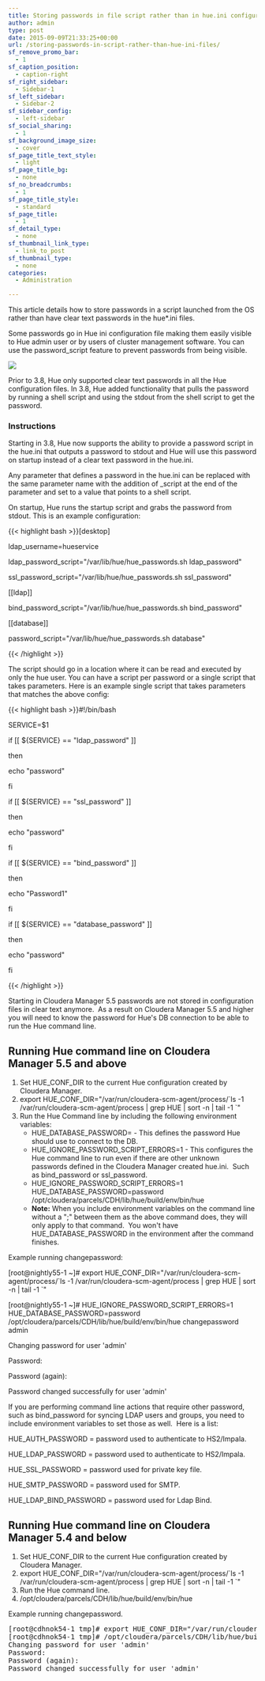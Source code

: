 ```yaml
---
title: Storing passwords in file script rather than in hue.ini configuration
author: admin
type: post
date: 2015-09-09T21:33:25+00:00
url: /storing-passwords-in-script-rather-than-hue-ini-files/
sf_remove_promo_bar:
  - 1
sf_caption_position:
  - caption-right
sf_right_sidebar:
  - Sidebar-1
sf_left_sidebar:
  - Sidebar-2
sf_sidebar_config:
  - left-sidebar
sf_social_sharing:
  - 1
sf_background_image_size:
  - cover
sf_page_title_text_style:
  - light
sf_page_title_bg:
  - none
sf_no_breadcrumbs:
  - 1
sf_page_title_style:
  - standard
sf_page_title:
  - 1
sf_detail_type:
  - none
sf_thumbnail_link_type:
  - link_to_post
sf_thumbnail_type:
  - none
categories:
  - Administration

---
```

This article details how to store passwords in a script launched from the OS rather than have clear text passwords in the hue*.ini files.

Some passwords go in Hue ini configuration file making them easily visible to Hue admin user or by users of cluster management software. You can use the password_script feature to prevent passwords from being visible.

[<img src="https://cdn.gethue.com/uploads/2015/09/hue_password_files.png"  />][1]

Prior to 3.8, Hue only supported clear text passwords in all the Hue configuration files. In 3.8, Hue added functionality that pulls the password by running a shell script and using the stdout from the shell script to get the password.

### Instructions

Starting in 3.8, Hue now supports the ability to provide a password script in the hue.ini that outputs a password to stdout and Hue will use this password on startup instead of a clear text password in the hue.ini.
  
Any parameter that defines a password in the hue.ini can be replaced with the same parameter name with the addition of _script at the end of the parameter and set to a value that points to a shell script.

On startup, Hue runs the startup script and grabs the password from stdout. This is an example configuration:

{{< highlight bash >}}[desktop]
  
ldap_username=hueservice
  
ldap_password_script="/var/lib/hue/hue_passwords.sh ldap_password"
  
ssl_password_script="/var/lib/hue/hue_passwords.sh ssl_password"

[[ldap]]
  
bind_password_script="/var/lib/hue/hue_passwords.sh bind_password"
  
[[database]]
  
password_script="/var/lib/hue/hue_passwords.sh database"
  
{{< /highlight >}}

The script should go in a location where it can be read and executed by only the hue user. You can have a script per password or a single script that takes parameters. Here is an example single script that takes parameters that matches the above config:

{{< highlight bash >}}#!/bin/bash

SERVICE=$1

if [[ ${SERVICE} == "ldap_password" ]]
  
then
  
echo "password"
  
fi

if [[ ${SERVICE} == "ssl_password" ]]
  
then
  
echo "password"
  
fi

if [[ ${SERVICE} == "bind_password" ]]
  
then
  
echo "Password1"
  
fi

if [[ ${SERVICE} == "database_password" ]]
  
then
  
echo "password"
  
fi

{{< /highlight >}}

Starting in Cloudera Manager 5.5 passwords are not stored in configuration files in clear text anymore.  As a result on Cloudera Manager 5.5 and higher you will need to know the password for Hue's DB connection to be able to run the Hue command line.

## **Running Hue command line on Cloudera Manager 5.5 and above**

  1. Set HUE_CONF_DIR to the current Hue configuration created by Cloudera Manager.
  2. export HUE_CONF_DIR="/var/run/cloudera-scm-agent/process/\`ls -1 /var/run/cloudera-scm-agent/process | grep HUE | sort -n | tail -1 \`"
  3. Run the Hue Command line by including the following environment variables: 
      * HUE_DATABASE_PASSWORD=<dbpassword> - This defines the password Hue should use to connect to the DB.
      * HUE_IGNORE_PASSWORD_SCRIPT_ERRORS=1 - This configures the Hue command line to run even if there are other unknown passwords defined in the Cloudera Manager created hue.ini.  Such as bind_password or ssl_password.
      * HUE_IGNORE_PASSWORD_SCRIPT_ERRORS=1 HUE_DATABASE_PASSWORD=password /opt/cloudera/parcels/CDH/lib/hue/build/env/bin/hue <command>
      * **Note:** When you include environment variables on the command line without a ";" between them as the above command does, they will only apply to that command.  You won't have HUE_DATABASE_PASSWORD in the environment after the command finishes.

Example running changepassword:

[root@nightly55-1 ~]# export HUE_CONF_DIR="/var/run/cloudera-scm-agent/process/\`ls -1 /var/run/cloudera-scm-agent/process | grep HUE | sort -n | tail -1 \`"
  
[root@nightly55-1 ~]# HUE_IGNORE_PASSWORD_SCRIPT_ERRORS=1 HUE_DATABASE_PASSWORD=password /opt/cloudera/parcels/CDH/lib/hue/build/env/bin/hue changepassword admin
  
Changing password for user 'admin'
  
Password:
  
Password (again):
  
Password changed successfully for user 'admin'

If you are performing command line actions that require other password, such as bind_password for syncing LDAP users and groups, you need to include environment variables to set those as well.  Here is a list:

HUE_AUTH_PASSWORD = password used to authenticate to HS2/Impala.
  
HUE_LDAP_PASSWORD = password used to authenticate to HS2/Impala.
  
HUE_SSL_PASSWORD = password used for private key file.
  
HUE_SMTP_PASSWORD = password used for SMTP.
  
HUE_LDAP_BIND_PASSWORD = password used for Ldap Bind.

## **Running Hue command line on Cloudera Manager 5.4 and below**

  1. Set HUE_CONF_DIR to the current Hue configuration created by Cloudera Manager.
  2. export HUE_CONF_DIR="/var/run/cloudera-scm-agent/process/\`ls -1 /var/run/cloudera-scm-agent/process | grep HUE | sort -n | tail -1 \`"
  3. Run the Hue command line.
  4. /opt/cloudera/parcels/CDH/lib/hue/build/env/bin/hue <command>

Example running changepassword.

<pre>[root@cdhnok54-1 tmp]# export HUE_CONF_DIR="/var/run/cloudera-scm-agent/process/`ls -1 /var/run/cloudera-scm-agent/process | grep HUE | sort -n | tail -1 `"
[root@cdhnok54-1 tmp]# /opt/cloudera/parcels/CDH/lib/hue/build/env/bin/hue changepassword admin
Changing password for user 'admin'
Password:
Password (again):
Password changed successfully for user 'admin'</pre>

 [1]: https://cdn.gethue.com/uploads/2015/09/hue_password_files.png